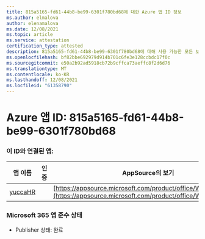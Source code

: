 ```yaml
---
title: 815a5165-fd61-44b8-be99-6301f780bd68에 대한 Azure 앱 ID 정보
ms.author: elmalova
author: elenamalova
ms.date: 12/08/2021
ms.topic: article
ms.service: attestation
certification_type: attested
description: 815a5165-fd61-44b8-be99-6301f780bd68에 대해 사용 가능한 모든 보안 및 규정 준수 정보입니다.
ms.openlocfilehash: bf82bbe692979d914b701c6fe3e128ccbdc17f0c
ms.sourcegitcommit: e50a2b92ad5918cb72b9cffca73aeffc8f2d6d76
ms.translationtype: MT
ms.contentlocale: ko-KR
ms.lasthandoff: 12/08/2021
ms.locfileid: "61358790"
---
```

# <a name="azure-app-id-815a5165-fd61-44b8-be99-6301f780bd68"></a>Azure 앱 ID: 815a5165-fd61-44b8-be99-6301f780bd68


### <a name="apps-associated-with-this-id"></a>이 ID와 연결된 앱:
| **앱 이름** | **인증** | **AppSource의 보기** |
|--------------|---------------|-----------------------|
| [yuccaHR](https://docs.microsoft.com/microsoft-365-app-certification/forward/WA200003242) |  | [https://appsource.microsoft.com/product/office/WA200003242](https://appsource.microsoft.com/product/office/WA200003242) |

### <a name="microsoft-365-app-compliance-status"></a>Microsoft 365 앱 준수 상태
- Publisher 상태: 완료
